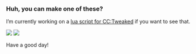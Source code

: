 ### Huh, you can make one of these?

I’m currently working on a [lua script for CC:Tweaked](https://github.com/WoodenMaxim/horizontal-quarry) if you want to see that.
<p float="center">
  <img  src="https://github-readme-stats.vercel.app/api?username=WoodenMaxim&show_icons=true&theme=github_dark&count_private=true&hide=contribs,issue" />
  <img  src="https://github-readme-stats.vercel.app/api/top-langs/?username=WoodenMaxim&layout=compact&theme=github_dark" />
</p>
Have a good day!

<!--
- 🌱 I’m currently learning ...
- 👯 I’m looking to collaborate on ...
- 🤔 I’m looking for help with ...
- 💬 Ask me about ...
- 📫 How to reach me: ...
- 😄 Pronouns: ...
- ⚡ Fun fact: ...
-->
